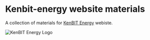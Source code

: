 # Kenbit-energy website materials
A collection of materials for [KenBIT Energy](https://kenbit-energy.pl/) webiste.

![KenBIT Energy Logo]([https://github.com/adam-p/markdown-here/raw/master/src/common/images/icon48.png](https://kenbit-energy.pl/wp-content/uploads/2024/08/Logo-KenBIT-poziome-zaote-tagline-290x57.png))
